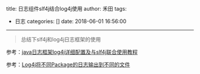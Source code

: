 title: 日志组件slf4j结合log4j使用
author: 禾田
tags:
  - 日志
categories: []
date: 2018-06-01 16:56:00
---
> 总结下slf4j和log4j日志框架的使用

参考：[java日志框架log4j详细配置及与slf4j联合使用教程](https://www.cnblogs.com/ywlaker/p/6124067.html)

参考：[Log4j将不同Package的日志输出到不同的文件](https://www.cnblogs.com/yidaxia/p/5820036.html)